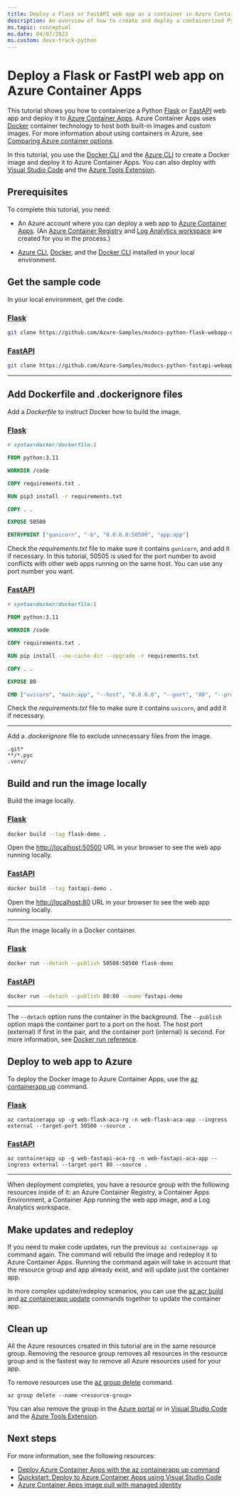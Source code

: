 ```yaml
---
title: Deploy a Flask or FastAPI web app as a container in Azure Container Apps
description: An overview of how to create and deploy a containerized Python web app (Flask or FastAPI) on Azure Container Apps.
ms.topic: conceptual
ms.date: 04/07/2023
ms.custom: devx-track-python
---
```


# Deploy a Flask or FastPI web app on Azure Container Apps

This tutorial shows you how to containerize a Python [Flask][9] or [FastAPI][10] web app and deploy it to [Azure Container Apps][1]. Azure Container Apps uses [Docker][4] container technology to host both built-in images and custom images. For more information about using containers in Azure, see [Comparing Azure container options](/azure/container-apps/compare-options).

In this tutorial, you use the [Docker CLI][7] and the [Azure CLI][17] to create a Docker image and deploy it to Azure Container Apps. You can also deploy with [Visual Studio Code][3] and the [Azure Tools Extension][5].

## Prerequisites

To complete this tutorial, you need:

* An Azure account where you can deploy a web app to [Azure Container Apps][1]. (An [Azure Container Registry][11] and [Log Analytics workspace][12] are created for you in the process.)

* [Azure CLI][17], [Docker][4], and the [Docker CLI][7] installed in your local environment.

## Get the sample code

In your local environment, get the code.

### [Flask](#tab/web-app-flask)

```bash
git clone https://github.com/Azure-Samples/msdocs-python-flask-webapp-quickstart.git
```

### [FastAPI](#tab/web-app-fastapi)

```bash
git clone https://github.com/Azure-Samples/msdocs-python-fastapi-webapp-quickstart.git
```

---

## Add Dockerfile and \.dockerignore files

Add a *Dockerfile* to instruct Docker how to build the image.

### [Flask](#tab/web-app-flask)

```dockerfile
# syntax=docker/dockerfile:1

FROM python:3.11

WORKDIR /code

COPY requirements.txt .

RUN pip3 install -r requirements.txt

COPY . .

EXPOSE 50500

ENTRYPOINT ["gunicorn", "-b", "0.0.0.0:50500", "app:app"]
```

Check the *requirements.txt* file to make sure it contains `gunicorn`, and add it if necessary. In this tutorial, 50505 is used for the port number to avoid conflicts with other web apps running on the same host. You can use any port number you want.

### [FastAPI](#tab/web-app-fastapi)

```dockerfile
# syntax=docker/dockerfile:1

FROM python:3.11

WORKDIR /code

COPY requirements.txt .

RUN pip install --no-cache-dir --upgrade -r requirements.txt

COPY . .

EXPOSE 80

CMD ["uvicorn", "main:app", "--host", "0.0.0.0", "--port", "80", "--proxy-headers"]
```

Check the *requirements.txt* file to make sure it contains `uvicorn`, and add it if necessary.

---

Add a *\.dockerignore* file to exclude unnecessary files from the image.

```dockerignore
.git*
**/*.pyc
.venv/
```

## Build and run the image locally

Build the image locally.

### [Flask](#tab/web-app-flask)

```bash
docker build --tag flask-demo .
```

Open the [http://localhost:50500](http://localhost:50500) URL in your browser to see the web app running locally.

### [FastAPI](#tab/web-app-fastapi)

```bash
docker build --tag fastapi-demo .
```

Open the [http://localhost:80](http://localhost:80) URL in your browser to see the web app running locally.

---

Run the image locally in a Docker container.

### [Flask](#tab/web-app-flask)

```bash
docker run --detach --publish 50500:50500 flask-demo
```

### [FastAPI](#tab/web-app-fastapi)

```bash
docker run --detach --publish 80:80 --name fastapi-demo
```

---

The `--detach` option runs the container in the background. The `--publish` option maps the container port to a port on the host. The host port (external) if first in the pair, and the container port (internal) is second. For more information, see [Docker run reference][21].

## Deploy to web app to Azure

To deploy the Docker image to Azure Container Apps, use the [az containerapp up][6] command.

### [Flask](#tab/web-app-flask)

```azurecli
az containerapp up -g web-flask-aca-rg -n web-flask-aca-app --ingress external --target-port 50500 --source .
```

### [FastAPI](#tab/web-app-fastapi)

```azurecli
az containerapp up -g web-fastapi-aca-rg -n web-fastapi-aca-app --ingress external --target-port 80 --source .
```

---

When deployment completes, you have a resource group with the following resources inside of it: an Azure Container Registry, a Container Apps Environment, a Container App running the web app image, and a Log Analytics workspace.

## Make updates and redeploy

If you need to make code updates, run the previous `az containerapp up` command again. The command will rebuild the image and redeploy it to Azure Container Apps. Running the command again will take in account that the resource group and app already exist, and will update just the container app.

In more complex update/redeploy scenarios, you can use the [az acr build][18] and [az containerapp update][19] commands together to update the container app.

## Clean up

All the Azure resources created in this tutorial are in the same resource group. Removing the resource group removes all resources in the resource group and is the fastest way to remove all Azure resources used for your app.

To remove resources use the [az group delete][20] command.

```azurecli
az group delete --name <resource-group>
```

You can also remove the group in the [Azure portal][2] or in [Visual Studio Code][3] and the [Azure Tools Extension][5].

## Next steps

For more information, see the following resources:

* [Deploy Azure Container Apps with the az containerapp up command][8]
* [Quickstart: Deploy to Azure Container Apps using Visual Studio Code][13]
* [Azure Container Apps image pull with managed identity][14]

[1]: /azure/container-apps/overview
[2]: /azure/azure-resource-manager/management/delete-resource-group
[3]: https://code.visualstudio.com/
[4]: https://www.docker.com/
[5]: https://code.visualstudio.com/docs/azure/extensions
[6]: /cli/azure/containerapp#az_containerapp_up
[7]: https://docs.docker.com/engine/reference/commandline/cli/
[8]: /azure/container-apps/containerapp-up
[9]: https://flask.palletsprojects.com/en/2.1.x/
[10]: https://fastapi.tiangolo.com/
[11]: https://azure.microsoft.com/services/container-registry/
[12]: /azure/azure-monitor/logs/log-analytics-workspace-overview
[13]: /azure/container-apps/deploy-visual-studio-code
[14]: /azure/container-apps/managed-identity-image-pull
[15]: https://portal.azure.com/
[16]: /cli/azure/resource#az-resource-list
[17]: /cli/azure/what-is-azure-cli
[18]: /cli/azure/acr#az-acr-build
[19]: /cli/azure/containerapp#az_containerapp_update
[20]: /cli/azure/group#az-group-delete
[21]: https://docs.docker.com/engine/reference/run/